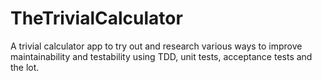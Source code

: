 # TheTrivialCalculator
A trivial calculator app to try out and research various ways to improve maintainability and testability using TDD, unit tests, acceptance tests and the lot.
